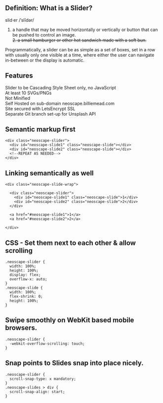 ## Definition: What is a Slider?
slid·er
/ˈslīdər/

1. a handle that may be moved horizontally or vertically or button that can be pushed to control an image.<br />
~~2. a small hamburger or other hot sandwich made with a soft bun.~~<br />

Programmatically, a slider can be as simple as a set of boxes, set in a row with usually only one visible at a time, where either the user can navigate in-between or the display is automatic.

## Features

Slider to be Cascading Style Sheet only, no JavaScript<br />
At least 10 SVGs/PNGs<br />
Not Minified<br />
Self Hosted on sub-domain neoscape.billiemead.com<br />
Site secured with LetsEncrypt SSL<br />
Separate Git branch set-up for Unsplash API

##  Semantic markup first

```
<div class="neoscape-slider">
  <div id="neoscape-slide1" class="neoscape-slide"></div>
  <div id="neoscape-slide2" class="neoscape-slide"></div>
  <!--REPEAT AS NEEDED-->
</div>
```

## Linking semantically as well

```
<div class="neoscape-slide-wrap">
  
  <div class="neoscape-slider">
    <div id="neoscape-slide1" class="neoscape-slide">1</div>
    <div id="neoscape-slide2" class="neoscape-slide">2</div>
  </div>

  <a href="#neoscape-slide1">1</a>
  <a href="#neoscape-slide2">2</a>

</div>
```


##  CSS - Set them next to each other & allow scrolling

```
.neoscape-slider {
  width: 100%;
  height: 100%;
  display: flex;
  overflow-x: auto;
}
.neoscape-slide {
  width: 100%;
  flex-shrink: 0;
  height: 100%;
}
```
## Swipe smoothly on WebKit based mobile browsers.

```
.neoscape-slider {
  -webkit-overflow-scrolling: touch;
}
```

## Snap points to Slides snap into place nicely.

```
.neoscape-slider {
  scroll-snap-type: x mandatory;  
}
.neoscape-slides > div {
  scroll-snap-align: start;
}
```

